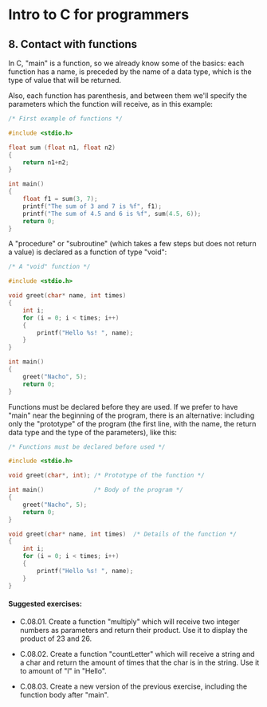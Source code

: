 # Intro to C for programmers

## 8. Contact with functions

In C, "main" is a function, so we already know some of the basics: each function
has a name, is preceded by the name of a data type, which is the type of value
that will be returned.

Also, each function has parenthesis, and between them we'll specify the parameters
which the function will receive, as in this example:

```c
/* First example of functions */

#include <stdio.h>

float sum (float n1, float n2)
{
    return n1+n2;
}

int main()
{
	float f1 = sum(3, 7);
	printf("The sum of 3 and 7 is %f", f1);
    printf("The sum of 4.5 and 6 is %f", sum(4.5, 6));
    return 0;
}
```

A "procedure" or "subroutine" (which takes a few steps but does not return a
value) is declared as a function of type "void":


```c
/* A "void" function */

#include <stdio.h>

void greet(char* name, int times)
{
    int i;
    for (i = 0; i < times; i++)
    {
        printf("Hello %s! ", name);
    }    
}

int main()
{
    greet("Nacho", 5);      
    return 0;
}
```

Functions must be declared before they are used. If we prefer to have "main" 
near the beginning of the program, there is an alternative: including only the 
"prototype" of the program (the first line, with the name, the return data type 
and the type of the parameters), like this:


```c
/* Functions must be declared before used */

#include <stdio.h>

void greet(char*, int); /* Prototype of the function */

int main()              /* Body of the program */
{
    greet("Nacho", 5);      
    return 0;
}

void greet(char* name, int times)  /* Details of the function */
{
    int i;
    for (i = 0; i < times; i++)
    {
        printf("Hello %s! ", name);
    }    
}
```


#### Suggested exercises:

- C.08.01. Create a function "multiply" which will receive two integer numbers as parameters and return their product. Use it to display the product of 23 and 26.

- C.08.02. Create a function "countLetter" which will receive a string and a char and return the amount of times that the char is in the string. Use it to amount of "l" in "Hello".

- C.08.03. Create a new version of the previous exercise, including the function body after "main".
